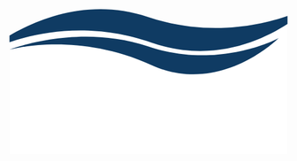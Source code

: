 <svg version="1.1" id="Layer_4" xmlns="http://www.w3.org/2000/svg" xmlns:xlink="http://www.w3.org/1999/xlink" x="0px" y="0px" width="4000px" height="2163px" viewBox="0 0 4000 2162.715" enable-background="new 0 0 4000 2162.715" xml:space="preserve" class="wave">
  <g>
    <polygon fill="#FFFFFF" points="3996.801,176.36 2784.16,487.465 1290.719,166.799 3.2,448.106 3.2,2118.137 3996.801,2118.137"/>
    <path fill="#0F3B63" d="M1999.199,575.575C1041.542,254.389,121.907,575.973,3.2,620.418v1.363 c117.077-31.326,1014.717-246.48,2036.919,218.586c992.383,451.408,1828.078-384.379,1828.078-384.379 S3015.791,916.43,1999.199,575.575z"/>
    <path fill="#0F3B63" d="M3996.801,137.514c-408.357,140.625-1155.559,299.756-2007.387,13.094 C1164.357-127.021,422.137,173.167,3.2,417.7v95.898c422.224-143.562,1176.759-296.045,2039.448,5.904 c849.912,297.432,1561.332-13.605,1954.152-266.703V137.514z"/>
  </g>
</svg>
